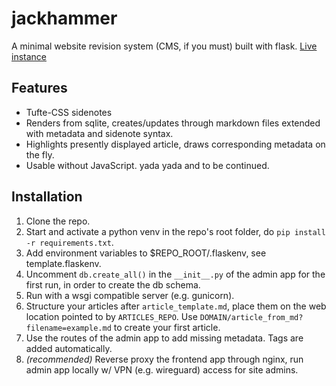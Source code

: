 # jackhammer
A minimal website revision system (CMS, if you must) built with flask. [Live instance](https://tiptheiceberg.com)

## Features
- Tufte-CSS sidenotes
- Renders from sqlite, creates/updates through markdown files extended with metadata and sidenote syntax.
- Highlights presently displayed article, draws corresponding metadata on the fly.
- Usable without JavaScript.
yada yada and to be continued.

## Installation
1. Clone the repo.
2. Start and activate a python venv in the repo's root folder, do `pip install -r requirements.txt`.
3. Add environment variables to $REPO_ROOT/.flaskenv, see template.flaskenv.
4. Uncomment `db.create_all()` in the `__init__.py` of the admin app for the first run, in order to create the db schema.
5. Run with a wsgi compatible server (e.g. gunicorn).
6. Structure your articles after `article_template.md`, place them on the web location pointed to by `ARTICLES_REPO`. Use `DOMAIN/article_from_md?filename=example.md` to create your first article.
7. Use the routes of the admin app to add missing metadata. Tags are added automatically.
8. *(recommended)* Reverse proxy the frontend app through nginx, run admin app locally w/ VPN (e.g. wireguard) access for site admins.
